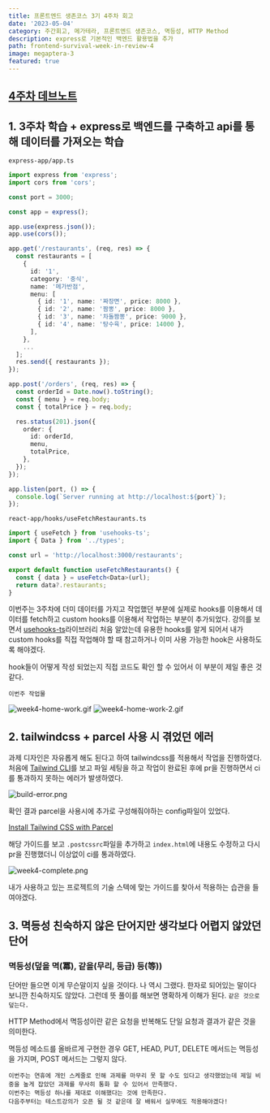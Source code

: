 ```yaml
---
title: 프론트엔드 생존코스 3기 4주차 회고
date: '2023-05-04'
category: 주간회고, 메가테라, 프론트엔드 생존코스, 멱등성, HTTP Method
description: express로 기본적인 백엔드 활용법을 추가
path: frontend-survival-week-in-review-4
image: megaptera-3
featured: true
---
```


## [4주차 데브노트](https://jin-11.gitbook.io/jin-devnote/week4)

## 1. 3주차 학습 + express로 백엔드를 구축하고 api를 통해 데이터를 가져오는 학습

`express-app/app.ts`

```ts
import express from 'express';
import cors from 'cors';

const port = 3000;

const app = express();

app.use(express.json());
app.use(cors());

app.get('/restaurants', (req, res) => {
  const restaurants = [
    {
      id: '1',
      category: '중식',
      name: '메가반점',
      menu: [
        { id: '1', name: '짜장면', price: 8000 },
        { id: '2', name: '짬뽕', price: 8000 },
        { id: '3', name: '차돌짬뽕', price: 9000 },
        { id: '4', name: '탕수육', price: 14000 },
      ],
    },
    ...
  ];
  res.send({ restaurants });
});

app.post('/orders', (req, res) => {
  const orderId = Date.now().toString();
  const { menu } = req.body;
  const { totalPrice } = req.body;

  res.status(201).json({
    order: {
      id: orderId,
      menu,
      totalPrice,
    },
  });
});

app.listen(port, () => {
  console.log(`Server running at http://localhost:${port}`);
});
```

`react-app/hooks/useFetchRestaurants.ts`

```ts
import { useFetch } from 'usehooks-ts';
import { Data } from '../types';

const url = 'http://localhost:3000/restaurants';

export default function useFetchRestaurants() {
  const { data } = useFetch<Data>(url);
  return data?.restaurants;
}
```

이번주는 3주차에 더미 데이터를 가지고 작업했던 부분에 실제로 hooks를 이용해서 데이터를 fetch하고 custom hooks를 이용해서 작업하는 부분이 추가되었다.
강의를 보면서 [usehooks-ts](https://usehooks-ts.com/)라이브러리 처음 알았는데 유용한 hooks를 알게 되어서 내가 custom hooks를 직접 작업해야 할 때 참고하거나
이미 사용 가능한 hook은 사용하도록 해야겠다.

hook들이 어떻게 작성 되었는지 직접 코드도 확인 할 수 있어서 이 부분이 제일 좋은 것 같다.

`이번주 작업물`

![week4-home-work.gif](/images/frontend-survival-week-in-review-4/week4-home-work.gif)
![week4-home-work-2.gif](/images/frontend-survival-week-in-review-4/week4-home-work-2.gif)

## 2. tailwindcss + parcel 사용 시 겪었던 에러

과제 디자인은 자유롭게 해도 된다고 하여 tailwindcss를 적용해서 작업을 진행하였다.
처음에 [Tailwind CLI](https://tailwindcss.com/docs/installation)를 보고 파일 세팅을 하고 작업이 완료된 후에 pr을 진행하면서 ci를 통과하지 못하는 에러가 발생하였다.

![build-error.png](/images/frontend-survival-week-in-review-4/build-error.png)

확인 결과 parcel을 사용시에 추가로 구성해줘야하는 config파일이 있었다.

[Install Tailwind CSS with Parcel](https://tailwindcss.com/docs/guides/parcel)

해당 가이드를 보고 `.postcssrc`파일을 추가하고 `index.html`에 내용도 수정하고 다시 pr을 진행했더니 이상없이 ci를 통과하였다.

![week4-complete.png](/images/frontend-survival-week-in-review-4/week4-complete.png)

내가 사용하고 있는 프로젝트의 기술 스텍에 맞는 가이드를 찾아서 적용하는 습관을 들여야겠다.

## 3. 멱등성 친숙하지 않은 단어지만 생각보다 어렵지 않았던 단어

### 멱등성(덮을 멱(冪), 같을(무리, 등급) 등(等))

단어만 들으면 이게 무슨말이지 싶을 것이다. 나 역시 그랬다. 한자로 되어있는 말이다 보니깐 친숙하지도 않았다.
그런데 뜻 풀이를 해보면 명확하게 이해가 된다. `같은 것으로 덮는다.`

HTTP Method에서 멱등성이란 같은 요청을 반복해도 단일 요청과 결과가 같은 것을 의미한다.

멱등성 메소드를 올바르게 구현한 경우 GET, HEAD, PUT, DELETE 메서드는 멱등성을 가지며, POST 메서드는 그렇지 않다.

`이번주는 연휴에 개인 스케줄로 인해 과제를 마무리 못 할 수도 있다고 생각했었는데 제일 비중을 높게 잡았던 과제를 무사히 통화 할 수 있어서 만족했다.`<br />
`이번주는 멱등성 하나를 제대로 이해했다는 것에 만족한다.`<br />
`다음주부터는 테스트강의가 오픈 될 것 같은데 잘 배워서 실무에도 적용해야겠다!`<br />
